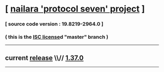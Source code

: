 
# [ [nailara 'protocol seven' project](http://src.nailara.net/) ]

### [ source code version : 19.8219-2964.0 ]

### ( this is the [ISC license](license)d "master" branch )
---
## current [release](https://github.com/anotherlink/nailara/releases) \\\\// [1.37.0](https://github.com/anotherlink/nailara/releases/tag/1.37.0)
---
